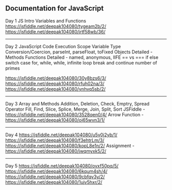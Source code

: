 Documentation for JavaScript
----------------------------------
Day 1
JS Intro
Variables and Functions
https://jsfiddle.net/deepak104080/tygeam2b/2/
https://jsfiddle.net/deepak104080/jrtf58wb/36/

----------------------------------
Day 2
JavaScript Code Execution
Scope
Variable Type Conversion/Coercion, parseInt, parseFloat, toFixed
Objects Detailed - Methods
Functions Detailed - named, anonymous, IIFE
== vs ===
if else
switch case
for, while, while, infinite loop
break and continue
number of primes

https://jsfiddle.net/deepak104080/30y8bzs6/3/
https://jsfiddle.net/deepak104080/rfuh02na/3/
https://jsfiddle.net/deepak104080/ynhvq5sb/2/

----------------------------------
Day 3
Array and Methods
Addition, Deletion, Check, Emptry, Spread Operator
Fill, Find, Slice, Splice, Merge, Join, Split, Sort
JSFiddle - https://jsfiddle.net/deepak104080/3528qen0/4/
Arrow Function - https://jsfiddle.net/deepak104080/oj65wvn3/1/

--------------------------------------
Day 4
https://jsfiddle.net/deepak104080/u5v0j2yb/1/
https://jsfiddle.net/deepak104080/f3ehtrLm/3/
https://jsfiddle.net/deepak104080/kopL8e1n/2/
Assignment - https://jsfiddle.net/deepak104080/jwqmyxk5/2/

--------------------------------------
Day  5
https://jsfiddle.net/deepak104080/ovxf50pq/5/
https://jsfiddle.net/deepak104080/6kqum4sh/4/
https://jsfiddle.net/deepak104080/9cbfqv3y/2/
https://jsfiddle.net/deepak104080/1ujv5hxr/2/



